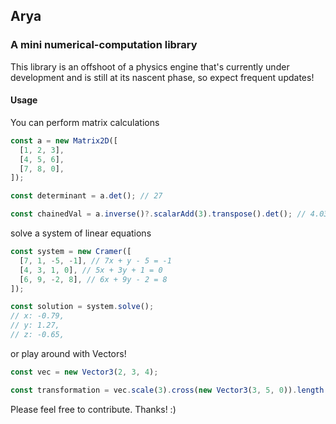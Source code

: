 ## Arya

### A mini numerical-computation library

This library is an offshoot of a physics engine that's currently under development and is still at its nascent phase, so expect frequent updates!

#### Usage

You can perform matrix calculations

```typescript
const a = new Matrix2D([
  [1, 2, 3],
  [4, 5, 6],
  [7, 8, 0],
]);

const determinant = a.det(); // 27

const chainedVal = a.inverse()?.scalarAdd(3).transpose().det(); // 4.037
```

solve a system of linear equations

```typescript
const system = new Cramer([
  [7, 1, -5, -1], // 7x + y - 5 = -1
  [4, 3, 1, 0], // 5x + 3y + 1 = 0
  [6, 9, -2, 8], // 6x + 9y - 2 = 8
]);

const solution = system.solve();
// x: -0.79,
// y: 1.27,
// z: -0.65,
```

or play around with Vectors!

```typescript
const vec = new Vector3(2, 3, 4);

const transformation = vec.scale(3).cross(new Vector3(3, 5, 0)).length(); // 70.035
```

Please feel free to contribute. Thanks! :)
